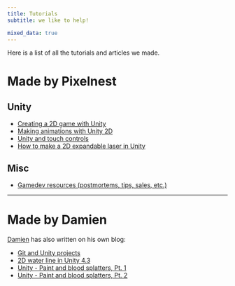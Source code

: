 ```yaml
---
title: Tutorials
subtitle: we like to help!

mixed_data: true
---
```


Here is a list of all the tutorials and articles we made.

# Made by Pixelnest

## Unity

* [Creating a 2D game with Unity](./2d-game-unity/)
* [Making animations with Unity 2D](./2d-game-unity/animations-1/)
* [Unity and touch controls](./unity-touch-controls/)
* [How to make a 2D expandable laser in Unity](http://steredenn-game.tumblr.com/post/98397504410/steredenn-making-an-expandable-laser)

## Misc

* [Gamedev resources (postmortems, tips, sales, etc.)](./gamedev-resources/)

---

# Made by Damien

[Damien](http://dmayance.com/) has also written on his own blog:

* [Git and Unity projects](http://dmayance.com/git-and-unity-projects/)
* [2D water line in Unity 4.3](http://dmayance.com/water-line-2d-unity/)
* [Unity - Paint and blood splatters, Pt. 1](http://dmayance.com/unity-paint-and-blood-splatters-tests/)
* [Unity - Paint and blood splatters, Pt. 2](http://dmayance.com/unity-paint-part-2/)
